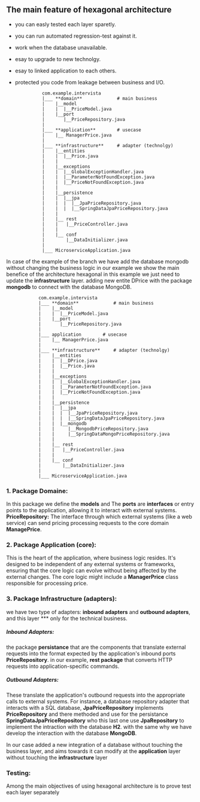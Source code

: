 
## The main feature of hexagonal architecture

- you can easly tested each layer sparetly.
- you can run automated regression-test against it.
- work when the database unavailable.
- esay to upgrade to new technolgy.
- esay to linked application to each others.
- protected you code from leakage between business and I/O.


				com.example.intervista
				|___ **domain**				# main business
				|    |__model
				|    |  |__PriceModel.java 
				|    |__port
				|       |__PriceRepository.java
				|
				|___ **application**		# usecase
				|    |__ ManagerPrice.java	 
				|	 
				|___ **infrastructure**		# adapter (technolgy)
				|    |__entities
				|    |  |__Price.java
				|    |
				|    |__exceptions
				|    |  |__GlobalExceptionHandler.java
				|    |  |__ParameterNotFoundException.java
				|    |  |__PriceNotFoundException.java
				|    |
				|    |__persistence
				|    |  |__jpa
				|    |  |  |__JpaPriceRepository.java
				|    |  |  |__SpringDataJpaPriceRepository.java
				|    |
				|    |__ rest
				|    |   |__PriceController.java
				|    | 
				|    |__ conf
				|        |__DataInitializer.java
				|
				|___ MicroserviceApplication.java
				
In case of the example of the branch **<add-mongodb-docker>** we have add the database mongodb without
changing the business logic in our example we show the main benefice of the architecture hexagonal
in this example we just need to update the **infrastructure** layer. adding new entite DPrice with 
the package **mongodb** to connect with the database MongoDB.

	            com.example.intervista
				|___ **domain**				# main business
				|    |__model
				|    |  |__PriceModel.java 
				|    |__port
				|       |__PriceRepository.java
				|
				|___ application		# usecase
				|    |__ ManagerPrice.java	 
				|	 
				|___ **infrastructure**		# adapter (technolgy)
				|    |__entities
				|    |  |__DPrice.java
				|    |  |__Price.java
				|    |
				|    |__exceptions
				|    |  |__GlobalExceptionHandler.java
				|    |  |__ParameterNotFoundException.java
				|    |  |__PriceNotFoundException.java
				|    |
				|    |__persistence
				|    |  |__jpa
				|    |  |  |__JpaPriceRepository.java
				|    |  |  |__SpringDataJpaPriceRepository.java
				|    |  |__mongodb
				|    |     |__MongodbPriceRepository.java
				|    |     |__SpringDataMongoPriceRepository.java
				|    |
				|    |__ rest
				|    |   |__PriceController.java
				|    | 
				|    |__ conf
				|        |__DataInitializer.java
				|
				|___ MicroserviceApplication.java

### 1. Package Domaine:
In this package we define the **models** and The **ports** are **interfaces** 
or entry points to the application, allowing it to interact with external systems. 
**PriceRepository:** The interface through which external systems (like a web service) 
can send pricing processing requests to the core domain **ManagePrice**.

### 2. Package Application (core):
This is the heart of the application, where business logic resides. 
It's designed to be independent of any external systems or frameworks, 
ensuring that the core logic can evolve without being affected by the external changes.
The core logic might include a **ManagerPrice** class responsible for processing price.

### 3. Package Infrastructure (adapters):
we have two type of adapters: **inbound adapters** and **outbound adapters**, and this layer *** only for the technical business.

##### Inbound Adapters:
the package **persistance** that are the components that translate external requests into the format expected by the application's 
inbound ports **PriceRepository**. in our example, **rest package** that converts HTTP requests into application-specific commands.

##### Outbound Adapters:
These translate the application's outbound requests into the appropriate calls to external systems. 
For instance, a database repository adapter that interacts with a SQL database,
**JpaPriceRepository** implements **PriceRepository** and there methoded and use for
the persistance **SpringDataJpaPriceRepository** who this last one use **JpaRepository** to implement
the intraction with the database **H2**.
with the same why we have develop the interaction with the database **MongoDB**. 

In our case added a new integration of a database without touching the business layer,
and aims towards it can modify at the **application** layer without touching the **infrastructure** layer

### Testing:
Among the main objectives of using hexagonal architecture is to prove test each layer separately






















